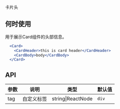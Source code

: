 卡片头

## 何时使用
用于展示Card组件的头部信息。

````jsx
  <Card>
    <CardHeader>this is card header</CardHeader>
    <CardBody>body</CardBody>
  </Card>
````

## API

| 参数 | 说明 | 类型 | 默认值 |
| --- | --- | --- | --- |
| tag | 自定义标签 | string\|ReactNode | `div` |
